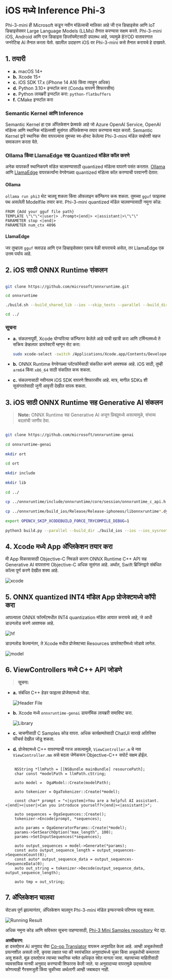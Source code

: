 <!--
CO_OP_TRANSLATOR_METADATA:
{
  "original_hash": "82af197df38d25346a98f1f0e84d1698",
  "translation_date": "2025-07-16T20:19:58+00:00",
  "source_file": "md/01.Introduction/03/iOS_Inference.md",
  "language_code": "mr"
}
-->
# **iOS मध्ये Inference Phi-3**

Phi-3-mini ही Microsoft कडून नवीन मॉडेल्सची मालिका आहे जी एज डिव्हाइसेस आणि IoT डिव्हाइसेसवर Large Language Models (LLMs) तैनात करण्यास सक्षम करते. Phi-3-mini iOS, Android आणि एज डिव्हाइस डिप्लॉयमेंटसाठी उपलब्ध आहे, ज्यामुळे BYOD वातावरणात जनरेटिव्ह AI तैनात करता येतो. खालील उदाहरण iOS वर Phi-3-mini कसे तैनात करायचे हे दाखवते.

## **1. तयारी**

- **a.** macOS 14+
- **b.** Xcode 15+
- **c.** iOS SDK 17.x (iPhone 14 A16 किंवा त्याहून अधिक)
- **d.** Python 3.10+ इन्स्टॉल करा (Conda वापरणे शिफारसीय)
- **e.** Python लायब्ररी इन्स्टॉल करा: `python-flatbuffers`
- **f.** CMake इन्स्टॉल करा

### Semantic Kernel आणि Inference

Semantic Kernel हा एक अ‍ॅप्लिकेशन फ्रेमवर्क आहे जो Azure OpenAI Service, OpenAI मॉडेल्स आणि स्थानिक मॉडेल्सशी सुसंगत अ‍ॅप्लिकेशन्स तयार करण्यास मदत करतो. Semantic Kernel द्वारे स्थानिक सेवा वापरल्यास तुमच्या स्व-होस्ट केलेल्या Phi-3-mini मॉडेल सर्व्हरशी सहज समाकलन करता येते.

### Ollama किंवा LlamaEdge सह Quantized मॉडेल कॉल करणे

अनेक वापरकर्ते स्थानिकपणे मॉडेल चालवण्यासाठी quantized मॉडेल्स वापरणे पसंत करतात. [Ollama](https://ollama.com) आणि [LlamaEdge](https://llamaedge.com) वापरकर्त्यांना वेगवेगळ्या quantized मॉडेल्स कॉल करण्याची परवानगी देतात:

#### **Ollama**

`ollama run phi3` थेट चालवू शकता किंवा ऑफलाइन कॉन्फिगर करू शकता. तुमच्या `gguf` फाइलचा पथ असलेली Modelfile तयार करा. Phi-3-mini quantized मॉडेल चालवण्यासाठी नमुना कोड:

```gguf
FROM {Add your gguf file path}
TEMPLATE \"\"\"<|user|> .Prompt<|end|> <|assistant|>\"\"\"
PARAMETER stop <|end|>
PARAMETER num_ctx 4096
```

#### **LlamaEdge**

जर तुम्हाला `gguf` क्लाउड आणि एज डिव्हाइसेसवर एकाच वेळी वापरायचे असेल, तर LlamaEdge एक उत्तम पर्याय आहे.

## **2. iOS साठी ONNX Runtime संकलन**

```bash

git clone https://github.com/microsoft/onnxruntime.git

cd onnxruntime

./build.sh --build_shared_lib --ios --skip_tests --parallel --build_dir ./build_ios --ios --apple_sysroot iphoneos --osx_arch arm64 --apple_deploy_target 17.5 --cmake_generator Xcode --config Release

cd ../

```

### **सूचना**

- **a.** संकलनापूर्वी, Xcode योग्यरित्या कॉन्फिगर केलेले आहे याची खात्री करा आणि टर्मिनलमध्ये ते सक्रिय डेव्हलपर डायरेक्टरी म्हणून सेट करा:

    ```bash
    sudo xcode-select -switch /Applications/Xcode.app/Contents/Developer
    ```

- **b.** ONNX Runtime वेगवेगळ्या प्लॅटफॉर्मसाठी संकलित करणे आवश्यक आहे. iOS साठी, तुम्ही `arm64` किंवा `x86_64` साठी संकलित करू शकता.

- **c.** संकलनासाठी नवीनतम iOS SDK वापरणे शिफारसीय आहे. मात्र, मागील SDKs शी सुसंगततेसाठी जुनी आवृत्ती देखील वापरू शकता.

## **3. iOS साठी ONNX Runtime सह Generative AI संकलन**

> **Note:** ONNX Runtime सह Generative AI अजून प्रिव्ह्यूमध्ये असल्यामुळे, संभाव्य बदलांची जाणीव ठेवा.

```bash

git clone https://github.com/microsoft/onnxruntime-genai
 
cd onnxruntime-genai
 
mkdir ort
 
cd ort
 
mkdir include
 
mkdir lib
 
cd ../
 
cp ../onnxruntime/include/onnxruntime/core/session/onnxruntime_c_api.h ort/include
 
cp ../onnxruntime/build_ios/Release/Release-iphoneos/libonnxruntime*.dylib* ort/lib
 
export OPENCV_SKIP_XCODEBUILD_FORCE_TRYCOMPILE_DEBUG=1
 
python3 build.py --parallel --build_dir ./build_ios --ios --ios_sysroot iphoneos --ios_arch arm64 --ios_deployment_target 17.5 --cmake_generator Xcode --cmake_extra_defines CMAKE_XCODE_ATTRIBUTE_CODE_SIGNING_ALLOWED=NO

```

## **4. Xcode मध्ये App अ‍ॅप्लिकेशन तयार करा**

मी App विकासासाठी Objective-C निवडले कारण ONNX Runtime C++ API सह Generative AI वापरताना Objective-C अधिक सुसंगत आहे. अर्थात, Swift ब्रिजिंगद्वारे संबंधित कॉल्स पूर्ण करणे देखील शक्य आहे.

![xcode](../../../../../translated_images/xcode.8147789e6c25e3e289e6aa56c168089a2c277e3cd6af353fae6c2f4a56eba836.mr.png)

## **5. ONNX quantized INT4 मॉडेल App प्रोजेक्टमध्ये कॉपी करा**

आपल्याला ONNX फॉरमॅटमधील INT4 quantization मॉडेल आयात करायचे आहे, जे आधी डाउनलोड करणे आवश्यक आहे.

![hf](../../../../../translated_images/hf.6b8504fd88ee48dd512d76e0665cb76bd68c8e53d0b21b2a9e6f269f5b961173.mr.png)

डाउनलोड केल्यानंतर, ते Xcode मधील प्रोजेक्टच्या Resources डायरेक्टरीमध्ये जोडावे लागेल.

![model](../../../../../translated_images/model.3b879b14e0be877d12282beb83c953a82b62d4bc6b207a78937223f4798d0f4a.mr.png)

## **6. ViewControllers मध्ये C++ API जोडणे**

> **सूचना:**

- **a.** संबंधित C++ हेडर फाइल्स प्रोजेक्टमध्ये जोडा.

  ![Header File](../../../../../translated_images/head.64cad021ce70a333ff5d59d4a1b4fb0f3dd2ca457413646191a18346067b2cc9.mr.png)

- **b.** Xcode मध्ये `onnxruntime-genai` डायनॅमिक लायब्ररी समाविष्ट करा.

  ![Library](../../../../../translated_images/lib.a4209b9f21ddf3445ba6ac69797d49e6586d68a57cea9f8bc9fc34ec3ee979ec.mr.png)

- **c.** चाचणीसाठी C Samples कोड वापरा. अधिक कार्यक्षमतेसाठी ChatUI सारखे अतिरिक्त फीचर्स देखील जोडू शकता.

- **d.** प्रोजेक्टमध्ये C++ वापरण्याची गरज असल्यामुळे, `ViewController.m` चे नाव `ViewController.mm` असे बदला जेणेकरून Objective-C++ सपोर्ट सक्षम होईल.

```objc

    NSString *llmPath = [[NSBundle mainBundle] resourcePath];
    char const *modelPath = llmPath.cString;

    auto model =  OgaModel::Create(modelPath);

    auto tokenizer = OgaTokenizer::Create(*model);

    const char* prompt = "<|system|>You are a helpful AI assistant.<|end|><|user|>Can you introduce yourself?<|end|><|assistant|>";

    auto sequences = OgaSequences::Create();
    tokenizer->Encode(prompt, *sequences);

    auto params = OgaGeneratorParams::Create(*model);
    params->SetSearchOption("max_length", 100);
    params->SetInputSequences(*sequences);

    auto output_sequences = model->Generate(*params);
    const auto output_sequence_length = output_sequences->SequenceCount(0);
    const auto* output_sequence_data = output_sequences->SequenceData(0);
    auto out_string = tokenizer->Decode(output_sequence_data, output_sequence_length);
    
    auto tmp = out_string;

```

## **7. अ‍ॅप्लिकेशन चालवा**

सेटअप पूर्ण झाल्यानंतर, अ‍ॅप्लिकेशन चालवून Phi-3-mini मॉडेल इन्फरन्सचे परिणाम पाहू शकता.

![Running Result](../../../../../translated_images/result.326a947a6a2b9c5115a3e462b9c1b5412260f847478496c0fc7535b985c3f55a.mr.jpg)

अधिक नमुना कोड आणि सविस्तर सूचना पाहण्यासाठी, [Phi-3 Mini Samples repository](https://github.com/Azure-Samples/Phi-3MiniSamples/tree/main/ios) भेट द्या.

**अस्वीकरण**:  
हा दस्तऐवज AI अनुवाद सेवा [Co-op Translator](https://github.com/Azure/co-op-translator) वापरून अनुवादित केला आहे. आम्ही अचूकतेसाठी प्रयत्नशील असलो तरी, कृपया लक्षात घ्या की स्वयंचलित अनुवादांमध्ये चुका किंवा अचूकतेची कमतरता असू शकते. मूळ दस्तऐवज त्याच्या स्थानिक भाषेत अधिकृत स्रोत मानला जावा. महत्त्वाच्या माहितीसाठी व्यावसायिक मानवी अनुवाद करण्याची शिफारस केली जाते. या अनुवादाच्या वापरामुळे उद्भवलेल्या कोणत्याही गैरसमजुती किंवा चुकीच्या अर्थलागी आम्ही जबाबदार नाही.